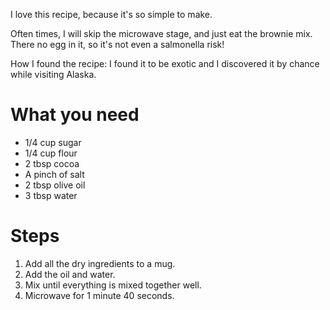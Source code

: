 I love this recipe, because it's so simple to make.

Often times, I will skip the microwave stage, and just eat the brownie mix. There no egg in it, so it's not even a salmonella risk!

How I found the recipe: I found it to be exotic and I discovered it by chance while visiting Alaska.

# What you need

- 1/4 cup sugar
- 1/4 cup flour
- 2 tbsp cocoa
- A pinch of salt
- 2 tbsp olive oil
- 3 tbsp water

# Steps

1. Add all the dry ingredients to a mug.
2. Add the oil and water.
3. Mix until everything is mixed together well.
4. Microwave for 1 minute 40 seconds.
